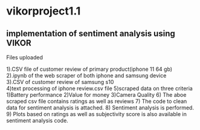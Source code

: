 # vikorproject1.1

implementation of sentiment analysis using VIKOR
----------------
Files uploaded

  1).CSV file of customer review of primary product(iphone 11 64 gb)  
  2).ipynb of the web scraper of both iphone and samsung device  
  3).CSV of customer review of samsung s10  
  4)text processing of iphone review.csv file
  5)scraped data on three criteria
        1)Battery performance
        2)Value for money
        3)Camera Quality
  6) The aboe scraped csv file contains ratings as well as reviews
  7) The code to clean data for sentiment analysis is attached.
  8) Sentiment analysis is performed.
  9) Plots based on ratings as well as subjectivity score is also available in sentiment analysis code.

